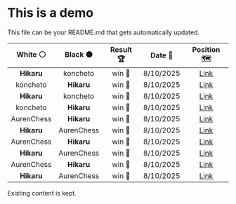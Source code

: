 # This is a demo

This file can be your README.md that gets automatically updated.

<!--START_SECTION:chessStats-->
<!-- Automatically generated with https://github.com/Balastrong/chess-stats-action -->

| White ⚪ | Black ⚫ | Result 🏆 | Date 📅 | Position 🗺️ |
|:---:|:---:|:---:|:---:|:---:|
| **Hikaru** | koncheto | win 🥇 | 8/10/2025 | <a href="http://www.ee.unb.ca/cgi-bin/tervo/fen.pl?select=8/8/4k1p1/2p1p1P1/4P1K1/3PN3/8/8 b - - 0 68">Link</a> |
| koncheto | **Hikaru** | win 🥇 | 8/10/2025 | <a href="http://www.ee.unb.ca/cgi-bin/tervo/fen.pl?select=6k1/5p1p/6p1/3p4/4q3/1P4PP/P4P2/3R2K1 w - - 1 36">Link</a> |
| **Hikaru** | koncheto | win 🥇 | 8/10/2025 | <a href="http://www.ee.unb.ca/cgi-bin/tervo/fen.pl?select=1q3rk1/pb1rbppp/1p6/8/3Np1Q1/1P2P1P1/PB3P1P/2R2RK1 b - - 1 19">Link</a> |
| koncheto | **Hikaru** | win 🥇 | 8/10/2025 | <a href="http://www.ee.unb.ca/cgi-bin/tervo/fen.pl?select=2r3k1/p4pp1/1p2p3/2b1P2p/4bP2/1PBRN1P1/P5P1/7K w - - 3 27">Link</a> |
| AurenChess | **Hikaru** | win 🥇 | 8/10/2025 | <a href="http://www.ee.unb.ca/cgi-bin/tervo/fen.pl?select=1r5r/3b1kq1/p2p4/n2P1p2/1pPppPp1/1P2Q1P1/P2N1KB1/5R1R w - - 0 32">Link</a> |
| **Hikaru** | AurenChess | win 🥇 | 8/10/2025 | <a href="http://www.ee.unb.ca/cgi-bin/tervo/fen.pl?select=2rk3r/3b2b1/p2q1p1p/P1pPpPp1/1pP1P1PP/1N2B3/7R/1R4QK b - - 1 37">Link</a> |
| AurenChess | **Hikaru** | win 🥇 | 8/10/2025 | <a href="http://www.ee.unb.ca/cgi-bin/tervo/fen.pl?select=6k1/pp3p1p/2p2Pp1/2b1p1r1/2P1P3/1P5P/P2r2BK/2R2R2 w - - 8 33">Link</a> |
| **Hikaru** | AurenChess | win 🥇 | 8/10/2025 | <a href="http://www.ee.unb.ca/cgi-bin/tervo/fen.pl?select=5r2/p1R2pk1/1p2P1nr/3P4/6Pq/1P2Q3/P3B2p/5R1K b - - 0 37">Link</a> |
| AurenChess | **Hikaru** | win 🥇 | 8/10/2025 | <a href="http://www.ee.unb.ca/cgi-bin/tervo/fen.pl?select=r3r1k1/pp3pbp/2n3p1/4n3/P3B3/B1P3QP/3q1PP1/R3R1K1 w - - 0 19">Link</a> |
| **Hikaru** | AurenChess | win 🥇 | 8/10/2025 | <a href="http://www.ee.unb.ca/cgi-bin/tervo/fen.pl?select=8/4r3/p3k3/1pR2pp1/8/1P2P1P1/P4P1P/6K1 b - - 2 40">Link</a> |

<!--END_SECTION:chessStats-->

Existing content is kept.
